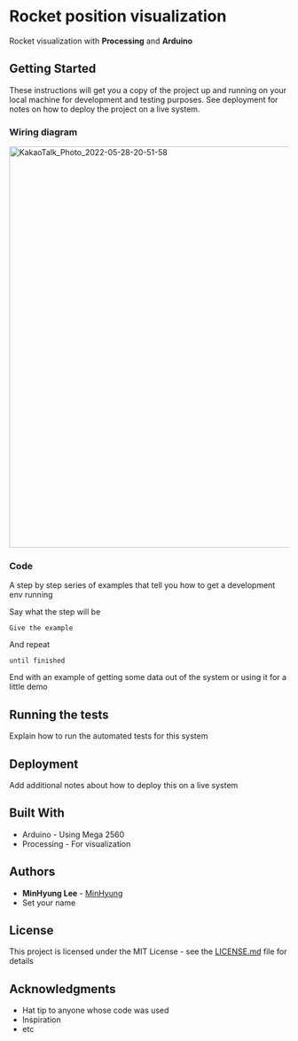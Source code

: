 # Rocket position visualization 

Rocket visualization with **Processing** and **Arduino**

## Getting Started

These instructions will get you a copy of the project up and running on your local machine for development and testing purposes. See deployment for notes on how to deploy the project on a live system.

### Wiring diagram

<img width="724" alt="KakaoTalk_Photo_2022-05-28-20-51-58" src="https://user-images.githubusercontent.com/50310635/170824324-354a7bbe-d028-42cc-97d3-3e5e2df2d8c8.png">


### Code

A step by step series of examples that tell you how to get a development env running

Say what the step will be

```
Give the example
```

And repeat

```
until finished
```

End with an example of getting some data out of the system or using it for a little demo

## Running the tests

Explain how to run the automated tests for this system

## Deployment

Add additional notes about how to deploy this on a live system

## Built With

* Arduino - Using Mega 2560
* Processing - For visualization


## Authors

* **MinHyung Lee** - [MinHyung](https://github.com/agtmwebtoon)
* Set your name


## License

This project is licensed under the MIT License - see the [LICENSE.md](LICENSE.md) file for details

## Acknowledgments

* Hat tip to anyone whose code was used
* Inspiration
* etc
